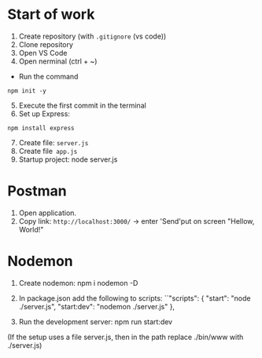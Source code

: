 # Start of work

1. Create repository (with `.gitignore` (vs code))
2. Clone repository
3. Open VS Code
4. Open nerminal (ctrl + ~)

- Run the command

```
npm init -y
```

5. Execute the first commit in the terminal
6. Set up Express:

```
npm install express
```

7. Create file: `server.js`
8. Create file` app.js`
9. Startup project:
   node server.js

# Postman

1. Open application.
2. Copy link: `http://localhost:3000/` -> enter 'Send'put on screen "Hellow, World!"

# Nodemon

1. Create nodemon: npm i nodemon -D
2. In package.json add the following to scripts:
   ``"scripts": {
   "start": "node ./server.js",
   "start:dev": "nodemon ./server.js"
   },

3. Run the development server:
   npm run start:dev

(If the setup uses a file server.js, then in the path replace ./bin/www with ./server.js)
